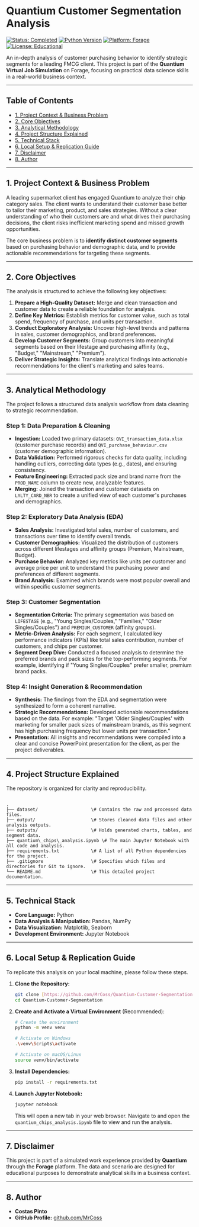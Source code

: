 # Quantium Customer Segmentation Analysis

[![Status: Completed](https://img.shields.io/badge/Status-Completed-green.svg)](https://shields.io/)
[![Python Version](https://img.shields.io/badge/Python-3.9%2B-blue?logo=python)](https://www.python.org/)
[![Platform: Forage](https://img.shields.io/badge/Platform-Forage-blue)](https://www.theforage.com/)
[![License: Educational](https://img.shields.io/badge/License-Educational-yellow.svg)](LICENSE)

An in-depth analysis of customer purchasing behavior to identify strategic segments for a leading FMCG client. This project is part of the **Quantium Virtual Job Simulation** on Forage, focusing on practical data science skills in a real-world business context.

---

## Table of Contents
- [1. Project Context & Business Problem](#1-project-context--business-problem)
- [2. Core Objectives](#2-core-objectives)
- [3. Analytical Methodology](#3-analytical-methodology)
- [4. Project Structure Explained](#4-project-structure-explained)
- [5. Technical Stack](#5-technical-stack)
- [6. Local Setup & Replication Guide](#6-local-setup--replication-guide)
- [7. Disclaimer](#7-disclaimer)
- [8. Author](#8-author)

---

## 1. Project Context & Business Problem

A leading supermarket client has engaged Quantium to analyze their chip category sales. The client wants to understand their customer base better to tailor their marketing, product, and sales strategies. Without a clear understanding of who their customers are and what drives their purchasing decisions, the client risks inefficient marketing spend and missed growth opportunities.

The core business problem is to **identify distinct customer segments** based on purchasing behavior and demographic data, and to provide actionable recommendations for targeting these segments.

---

## 2. Core Objectives

The analysis is structured to achieve the following key objectives:

1.  **Prepare a High-Quality Dataset:** Merge and clean transaction and customer data to create a reliable foundation for analysis.
2.  **Define Key Metrics:** Establish metrics for customer value, such as total spend, frequency of purchase, and units per transaction.
3.  **Conduct Exploratory Analysis:** Uncover high-level trends and patterns in sales, customer demographics, and brand preferences.
4.  **Develop Customer Segments:** Group customers into meaningful segments based on their lifestage and purchasing affinity (e.g., "Budget," "Mainstream," "Premium").
5.  **Deliver Strategic Insights:** Translate analytical findings into actionable recommendations for the client's marketing and sales teams.

---

## 3. Analytical Methodology

The project follows a structured data analysis workflow from data cleaning to strategic recommendation.

### Step 1: Data Preparation & Cleaning
- **Ingestion:** Loaded two primary datasets: `QVI_transaction_data.xlsx` (customer purchase records) and `QVI_purchase_behaviour.csv` (customer demographic information).
- **Data Validation:** Performed rigorous checks for data quality, including handling outliers, correcting data types (e.g., dates), and ensuring consistency.
- **Feature Engineering:** Extracted pack size and brand name from the `PROD_NAME` column to create new, analyzable features.
- **Merging:** Joined the transaction and customer datasets on `LYLTY_CARD_NBR` to create a unified view of each customer's purchases and demographics.

### Step 2: Exploratory Data Analysis (EDA)
- **Sales Analysis:** Investigated total sales, number of customers, and transactions over time to identify overall trends.
- **Customer Demographics:** Visualized the distribution of customers across different lifestages and affinity groups (Premium, Mainstream, Budget).
- **Purchase Behavior:** Analyzed key metrics like units per customer and average price per unit to understand the purchasing power and preferences of different segments.
- **Brand Analysis:** Examined which brands were most popular overall and within specific customer segments.

### Step 3: Customer Segmentation
- **Segmentation Criteria:** The primary segmentation was based on `LIFESTAGE` (e.g., "Young Singles/Couples," "Families," "Older Singles/Couples") and `PREMIUM_CUSTOMER` (affinity groups).
- **Metric-Driven Analysis:** For each segment, I calculated key performance indicators (KPIs) like total sales contribution, number of customers, and chips per customer.
- **Segment Deep Dive:** Conducted a focused analysis to determine the preferred brands and pack sizes for the top-performing segments. For example, identifying if "Young Singles/Couples" prefer smaller, premium brand packs.

### Step 4: Insight Generation & Recommendation
- **Synthesis:** The findings from the EDA and segmentation were synthesized to form a coherent narrative.
- **Strategic Recommendations:** Developed actionable recommendations based on the data. For example: "Target 'Older Singles/Couples' with marketing for smaller pack sizes of mainstream brands, as this segment has high purchasing frequency but lower units per transaction."
- **Presentation:** All insights and recommendations were compiled into a clear and concise PowerPoint presentation for the client, as per the project deliverables.

---

## 4. Project Structure Explained

The repository is organized for clarity and reproducibility.

```

.
├── dataset/                    \# Contains the raw and processed data files.
├── output/                     \# Stores cleaned data files and other analysis outputs.
├── outputs/                    \# Holds generated charts, tables, and segment data.
├── quantium\_chips\_analysis.ipynb \# The main Jupyter Notebook with all code and analysis.
├── requirements.txt            \# A list of all Python dependencies for the project.
├── .gitignore                  \# Specifies which files and directories for Git to ignore.
└── README.md                   \# This detailed project documentation.

````

---

## 5. Technical Stack

-   **Core Language:** Python
-   **Data Analysis & Manipulation:** Pandas, NumPy
-   **Data Visualization:** Matplotlib, Seaborn
-   **Development Environment:** Jupyter Notebook

---

## 6. Local Setup & Replication Guide

To replicate this analysis on your local machine, please follow these steps.

1.  **Clone the Repository:**
    ```bash
    git clone [https://github.com/MrCoss/Quantium-Customer-Segmentation.git](https://github.com/MrCoss/Quantium-Customer-Segmentation.git)
    cd Quantium-Customer-Segmentation
    ```

2.  **Create and Activate a Virtual Environment** (Recommended):
    ```bash
    # Create the environment
    python -m venv venv

    # Activate on Windows
    .\venv\Scripts\activate

    # Activate on macOS/Linux
    source venv/bin/activate
    ```

3.  **Install Dependencies:**
    ```bash
    pip install -r requirements.txt
    ```

4.  **Launch Jupyter Notebook:**
    ```bash
    jupyter notebook
    ```
    This will open a new tab in your web browser. Navigate to and open the `quantium_chips_analysis.ipynb` file to view and run the analysis.

---

## 7. Disclaimer

This project is part of a simulated work experience provided by **Quantium** through the **Forage** platform. The data and scenario are designed for educational purposes to demonstrate analytical skills in a business context.

---

## 8. Author

-   **Costas Pinto**
-   **GitHub Profile:** [github.com/MrCoss](https://github.com/MrCoss)
````
